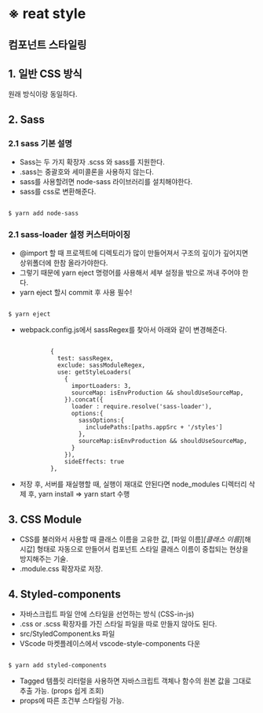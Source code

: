 # ※ reat style
## 컴포넌트 스타일링

## 1. 일반 CSS 방식
원래 방식이랑 동일하다.

## 2. Sass
### 2.1 sass 기본 설명
- Sass는 두 가지 확장자 .scss 와 sass를 지원한다.
- .sass는 중괄호와 세미콜론을 사용하지 않는다.
- sass를 사용할려면 node-sass 라이브러리를 설치해야한다.
- sass를 css로 변환해준다.
<pre><code>
$ yarn add node-sass
</code></pre>

### 2.1 sass-loader 설정 커스터마이징
- @import 할 때 프로젝트에 디렉토리가 많이 만들어져서 구조의 깊이가 깊어지면 상위폴더에 한참 올라가야한다.
- 그렇기 때문에 yarn eject 명령어를 사용해서 세부 설정을 밖으로 꺼내 주어야 한다.
- yarn eject 할시 commit 후 사용 필수!
<pre><code>
$ yarn eject
</code></pre>
- webpack.config.js에서 sassRegex를 찾아서 아래와 같이 변경해준다.
<pre><code>
            {
              test: sassRegex,
              exclude: sassModuleRegex,
              use: getStyleLoaders(
                {
                  importLoaders: 3,
                  sourceMap: isEnvProduction && shouldUseSourceMap,
                }).concat({
                  loader : require.resolve('sass-loader'),
                  options:{
                    sassOptions:{
                      includePaths:[paths.appSrc + '/styles']
                    },
                    sourceMap:isEnvProduction && shouldUseSourceMap,
                  }
                }),
                sideEffects: true
            },
</code></pre>
- 저장 후, 서버를 재실행할 때, 실행이 재대로 안된다면 node_modules 디렉터리 삭제 후, yarn install => yarn start 수행

## 3. CSS Module
- CSS를 불러와서 사용할 때 클래스 이름을 고유한 값, [파일 이름]_[클래스 이름]_[해시값] 형태로 자동으로 만들어서 컴포넌트 스타일 클래스 이름이 중첩되는 현상을 방지해주는 기술.
- .module.css 확장자로 저장.

## 4. Styled-components
- 자바스크립트 파일 안에 스타일을 선언하는 방식 (CSS-in-js)
- .css or .scss 확장자를 가진 스타일 파일을 따로 만들지 않아도 된다.
- src/StyledComponent.ks 파일
- VScode 마켓플레이스에서 vscode-style-components 다운
<pre><code>
$ yarn add styled-components
</pre></code>
- Tagged 템플릿 리터럴을 사용하면 자바스크립트 객체나 함수의 원본 값을 그대로 추출 가능. (props 쉽게 조회)
- props에 따른 조건부 스타일링 가능.
